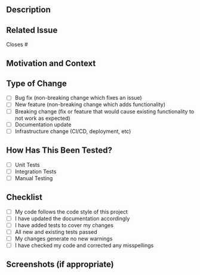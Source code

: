 ## Description
<!-- Describe your changes in detail -->

## Related Issue
<!-- Please link to the issue here: -->
Closes #

## Motivation and Context
<!-- Why is this change required? What problem does it solve? -->

## Type of Change
<!-- Please delete options that are not relevant -->
- [ ] Bug fix (non-breaking change which fixes an issue)
- [ ] New feature (non-breaking change which adds functionality)
- [ ] Breaking change (fix or feature that would cause existing functionality to not work as expected)
- [ ] Documentation update
- [ ] Infrastructure change (CI/CD, deployment, etc)

## How Has This Been Tested?
<!-- Please describe the tests that you ran to verify your changes -->
- [ ] Unit Tests
- [ ] Integration Tests
- [ ] Manual Testing

## Checklist
<!-- Go over all the following points, and put an `x` in all the boxes that apply -->
- [ ] My code follows the code style of this project
- [ ] I have updated the documentation accordingly
- [ ] I have added tests to cover my changes
- [ ] All new and existing tests passed
- [ ] My changes generate no new warnings
- [ ] I have checked my code and corrected any misspellings

## Screenshots (if appropriate)
